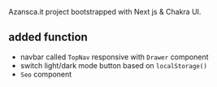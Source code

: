 Azansca.it project bootstrapped with Next js & Chakra UI.

## added function
- navbar called `TopNav` responsive with `Drawer` component
- switch light/dark mode button based on `localStorage()`
- `Seo` component